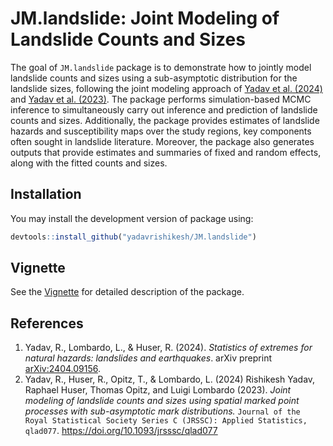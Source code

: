 
<!-- README.md is generated from README.Rmd. Please edit that file -->

# JM.landslide: Joint Modeling of Landslide Counts and Sizes

<!-- badges: start -->
<!-- badges: end -->

The goal of `JM.landslide` package is to demonstrate how to jointly
model landslide counts and sizes using a sub-asymptotic distribution for
the landslide sizes, following the joint modeling approach of [Yadav et
al. (2024)](https://arxiv.org/abs/2404.09156) and [Yadav et
al. (2023)](https://doi.org/10.1093/jrsssc/qlad077). The package
performs simulation-based MCMC inference to simultaneously carry out
inference and prediction of landslide counts and sizes. Additionally,
the package provides estimates of landslide hazards and susceptibility
maps over the study regions, key components often sought in landslide
literature. Moreover, the package also generates outputs that provide
estimates and summaries of fixed and random effects, along with the
fitted counts and sizes.

## Installation

You may install the development version of package using:

``` r
devtools::install_github("yadavrishikesh/JM.landslide")
```

## Vignette

See the
[Vignette](https://yadavrishikesh.github.io/JM.landslide/JM.landslide.html)
for detailed description of the package.

## References

1.  Yadav, R., Lombardo, L., & Huser, R. (2024). *Statistics of extremes
    for natural hazards: landslides and earthquakes*. arXiv preprint
    [arXiv:2404.09156](https://arxiv.org/abs/2404.09156).
2.  Yadav, R., Huser, R., Opitz, T., & Lombardo, L. (2024) Rishikesh
    Yadav, Raphael Huser, Thomas Opitz, and Luigi Lombardo (2023).
    *Joint modeling of landslide counts and sizes using spatial marked
    point processes with sub-asymptotic mark distributions.*
    `Journal of the Royal Statistical Society Series C (JRSSC): Applied Statistics, qlad077`.
    <https://doi.org/10.1093/jrsssc/qlad077>
